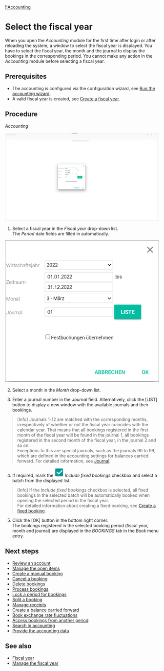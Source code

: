 [!!Accounting](RetailSuiteAccounting)

# Select the fiscal year

When you open the *Accounting* module for the first time after login or after reloading the system, a window to select the fiscal year is displayed. You have to select the fiscal year, the month and the journal to display the bookings in the corresponding period. You cannot make any action in the *Accounting* module before selecting a fiscal year.

## Prerequisites

- The accounting is configured via the configuration wizard, see [Run the accounting wizard](01_RunAccountingWizard.md).
- A valid fiscal year is created, see [Create a fiscal year](04_ManageFiscalYear.md#create-a-fiscal-year).

## Procedure

*Accounting*

![Select fiscal year](/Assets/Screenshots/RetailSuiteAccounting/SelectFiscalYear01.png "[Select fiscal year]")

1. Select a fiscal year in the *Fiscal year* drop-down list.   
  The *Period* date fields are filled in automatically.

  ![Fiscal year fields](/Assets/Screenshots/RetailSuiteAccounting/SelectFiscalYear02.png "[Fiscal year fields]")

2. Select a month in the *Month* drop-down list.

3. Enter a journal number in the *Journal* field. Alternatively, click the [LIST] button to display a new window with the available journals and their bookings.

  > [Info] Journals 1-12 are matched with the corresponding months, irrespectively of whether or not the fiscal year coincides with the calendar year. That means that all bookings registered in the first month of the fiscal year will be found in the journal 1, all bookings registered in the second month of the fiscal year, in the journal 2 and so on.   
  Exceptions to this are special journals, such as the journals 90 to 99, which are defined in the accounting settings for balances carried forward. For detailed information, see [Journal](XX_Journal.md).

4. If required, mark the ![checkbox](/Assets/Icons/Checkbox.png "[checkbox]") *Include fixed bookings* checkbox and select a batch from the displayed list.

  > [Info] If the *Include fixed bookings* checkbox is selected, all fixed bookings in the selected batch will be automatically booked when opening the selected period in the fiscal year.   
  For detailed information about creating a fixed booking, see [Create a fixed booking](06_ManageFixedBookings.md#create-a-fixed-booking).

5. Click the [OK] button in the bottom right corner.   
  The bookings registered in the selected booking period (fiscal year, month and journal) are displayed in the *BOOKINGS* tab in the *Book* menu entry.  

## Next steps

  - [Review an account](02_ReviewAccount.md)
  - [Manage the open items](03_ManageOpenItems.md)
  - [Create a manual booking](04_CreateManualBooking.md)
  - [Cancel a booking](05_CancelBooking.md)
  - [Delete bookings](06_DeleteBookings.md)
  - [Process bookings](07_ProcessBookings.md)
  - [Lock a period for bookings](08_LockPeriodBookings.md)
  - [Split a booking](09_SplitBooking.md)
  - [Manage receipts](10_ManageReceipts.md)
  - [Create a balance carried forward](11_CreateBalanceCarriedForward.md)
  - [Book exchange rate fluctuations](12_BookExchangeRateFluctuations.md)
  - [Access bookings from another period](13_AccessBookingsPeriod.md)
  - [Search in accounting](14_SearchAccounting.md)
  - [Provide the accounting data](15_ProvideAccountingData.md)

## See also

  - [Fiscal year](/RetailSuiteAccounting/UserInterface/01_FiscalYear.md)
  - [Manage the fiscal year](RetailSuiteAccounting/UserInterface/02_ManageFiscalYear.md)
